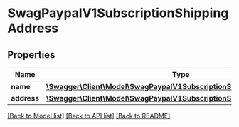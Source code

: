 # SwagPaypalV1SubscriptionShippingAddress

## Properties
Name | Type | Description | Notes
------------ | ------------- | ------------- | -------------
**name** | [**\Swagger\Client\Model\SwagPaypalV1SubscriptionShippingAddressName**](SwagPaypalV1SubscriptionShippingAddressName.md) |  | [optional] 
**address** | [**\Swagger\Client\Model\SwagPaypalV1SubscriptionShippingAddressAddress**](SwagPaypalV1SubscriptionShippingAddressAddress.md) |  | [optional] 

[[Back to Model list]](../../README.md#documentation-for-models) [[Back to API list]](../../README.md#documentation-for-api-endpoints) [[Back to README]](../../README.md)


